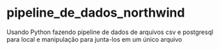 # pipeline_de_dados_northwind
Usando Python fazendo pipeline de dados de arquivos csv e postgresql para local e manipulação para junta-los em um único arquivo
